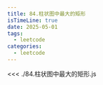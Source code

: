 ```yaml
---
title: 84.柱状图中最大的矩形
isTimeLine: true
date: 2025-05-01
tags:
  - leetcode
categories:
  - leetcode
---
```


<<< ./84.柱状图中最大的矩形.js
